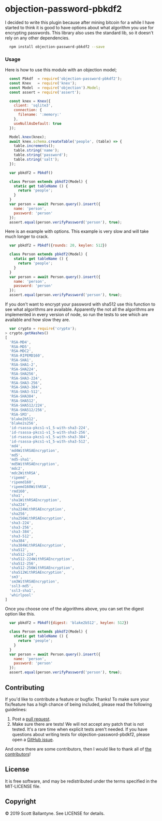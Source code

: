 # objection-password-pbkdf2

I decided to write this plugin because after mining bitcoin for a while I have started to think it is good to have options about what algorithm you use for encrypting passwords.  This library also uses the standard lib, so it doesn't rely on any other dependencies.

```bash
  npm install objection-password-pbkdf2 --save
```

### Usage

Here is how to use this module with an objection model;

```javascript
  const Pbkdf  = require('objection-password-pbkdf2');
  const Knex   = require('knex');
  const Model  = require('objection').Model;
  const assert = require('assert');

  const knex = Knex({
    client: 'sqlite3',
    connection: {
      filename: ':memory:'
    },
    useNullAsDefault: true
  });

  Model.knex(knex);
  await knex.schema.createTable('people', (table) => {
    table.increments();
    table.string('name');
    table.string('password');
    table.string('salt');
  });

  var pbkdf2 = Pbkdf()

  class Person extends pbkdf2(Model) {
    static get tableName () {
      return 'people';
    }
  }
  var person = await Person.query().insert({
    name: 'person', 
    password: 'person'
  });
  assert.equal(person.verifyPassword('person'), true);
```

Here is an example with options.  This example is very slow and will take much longer to crack.

```javascript
  var pbkdf2 = Pbkdf({rounds: 20, keylen: 512})

  class Person extends pbkdf2(Model) {
    static get tableName () {
      return 'people';
    }
  }
  var person = await Person.query().insert({
    name: 'person', 
    password: 'person'
  });
  assert.equal(person.verifyPassword('person'), true);
```

If you don't want to encrypt your password with sha512 use this function to see what algorithms are available.  Apparently the not all the algorithms are implemented in every version of node, so run the tests to see which are available and how slow they are.

```javascript
  var crypto = require('crypto');
> crypto.getHashes()
[
  'RSA-MD4',
  'RSA-MD5',
  'RSA-MDC2',
  'RSA-RIPEMD160',
  'RSA-SHA1',
  'RSA-SHA1-2',
  'RSA-SHA224',
  'RSA-SHA256',
  'RSA-SHA3-224',
  'RSA-SHA3-256',
  'RSA-SHA3-384',
  'RSA-SHA3-512',
  'RSA-SHA384',
  'RSA-SHA512',
  'RSA-SHA512/224',
  'RSA-SHA512/256',
  'RSA-SM3',
  'blake2b512',
  'blake2s256',
  'id-rsassa-pkcs1-v1_5-with-sha3-224',
  'id-rsassa-pkcs1-v1_5-with-sha3-256',
  'id-rsassa-pkcs1-v1_5-with-sha3-384',
  'id-rsassa-pkcs1-v1_5-with-sha3-512',
  'md4',
  'md4WithRSAEncryption',
  'md5',
  'md5-sha1',
  'md5WithRSAEncryption',
  'mdc2',
  'mdc2WithRSA',
  'ripemd',
  'ripemd160',
  'ripemd160WithRSA',
  'rmd160',
  'sha1',
  'sha1WithRSAEncryption',
  'sha224',
  'sha224WithRSAEncryption',
  'sha256',
  'sha256WithRSAEncryption',
  'sha3-224',
  'sha3-256',
  'sha3-384',
  'sha3-512',
  'sha384',
  'sha384WithRSAEncryption',
  'sha512',
  'sha512-224',
  'sha512-224WithRSAEncryption',
  'sha512-256',
  'sha512-256WithRSAEncryption',
  'sha512WithRSAEncryption',
  'sm3',
  'sm3WithRSAEncryption',
  'ssl3-md5',
  'ssl3-sha1',
  'whirlpool'
]  
```

Once you choose one of the algorithms above, you can set the digest option like this.
```javascript
  var pbkdf2 = Pbkdf({digest: 'blake2b512', keylen: 512})

  class Person extends pbkdf2(Model) {
    static get tableName () {
      return 'people';
    }
  }
  var person = await Person.query().insert({
    name: 'person', 
    password: 'person'
  });
  assert.equal(person.verifyPassword('person'), true);

```

Contributing
------------

If you'd like to contribute a feature or bugfix: Thanks! To make sure your fix/feature has a high chance of being included, please read the following guidelines:

1. Post a [pull request](https://github.com/ballantyne/objection-password-pbkdf2/compare/).
2. Make sure there are tests! We will not accept any patch that is not tested.
   It's a rare time when explicit tests aren't needed. If you have questions
   about writing tests for objection-password-pbdkf2, please open a
   [GitHub issue](https://github.com/ballantyne/objection-password-pbkdf2/issues/new).

And once there are some contributors, then I would like to thank all of [the contributors](https://github.com/ballantyne/objection-password-pbkdf2/graphs/contributors)!

License
-------

It is free software, and may be redistributed under the terms specified in the MIT-LICENSE file.

Copyright
-------
© 2019 Scott Ballantyne. See LICENSE for details.
